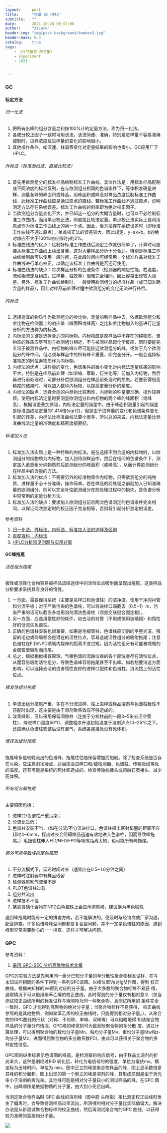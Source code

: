 ```yaml
---
layout:     post
title:      "色谱 GC HPLC"
subtitle:   ""
date:       2021-10-24 09:57:00
author:     "XiLock"
header-img: "img/post-background/bamboo3.jpg"
header-mask: 0.3
catalog:    true
tags:
    - 《斤竹精舍·游艺集》
    - Experiment
    - 2021


---
```


### GC
#### 标定方法
###### 归一化法
1. 把所有出峰的组分含量之和按100%计的定量方法，称为归一化法。
1. 各成分校正因子一致时可用该法，该法简便、准确，特别是进样量不容易准确控制时，进样浓度及进样量的变化的影响很小。
1. 其他操作条件，如流速、柱温等变化对定量结果的影响也很小。GC应用广于HPLC。

###### 外标法（标准曲线法、直接比较法）
1. 首先用欲测组分的标准样品绘制标准工作曲线。具体作法是：用标准样品配制成不同浓度的标准系列，在与欲测组分相同的色谱条件下，等体积准确量进样，测量各峰的峰面积或峰高，用峰面积或峰高对样品浓度绘制标准工作曲线，此标准工作曲线应是通过原点的直线。若标准工作曲线不通过原点，说明测定方法存在系统误差。标准工作曲线的斜率即为绝对校正因子。
1. 当欲测组分含量变化不大，并已知这一组分的大概含量时，也可以不必绘制标准工作曲线，而用单点校正法，即直接比较法定量。单点校正法实际上是利用原点作为标准工作曲线上的另一个点。因此，当方法存在系统误差时（即标准工作曲线不通过原点），单点校正法的误差较大。因此规定，y=ax+b。b的绝对值应不大于100%响应值时y的2%。
1. 标准曲线法的优点：绘制好标准工作曲线后测定工作就很简单了，计算时可直接从标准工作曲线上读出含量，这对大量样品分析十分合适。特别是标准工作曲线绘制后可以使用一段时间，在此段时间内可经常用一个标准样品对标准工作曲线进行单点校正，以确定该标准工作曲线是否还可使用。
1. 标准曲线法的缺点：每次样品分析的色谱条件（检测器的响应性能，柱温度，流动相流速及组成，进样量，柱效等）很难完全相同，因此容易出现较大误差。另外，标准工作曲线绘制时，一般使用欲测组分的标准样品（或已知准确含量的样品），因此对样品前处理过程中欲测组分的变化无法进行补偿。

###### 内标法
1. 选择适宜的物质作为欲测组分的参比物，定量加到样品中去，依据欲测组分和参比物在检测器上的响应值（峰面积或峰高）之比和参比物加入的量进行定量分析的方法称为内标法。
1. 内标法的关键是选择合适的内标物。内标物应是原样品中不存在的纯物质，该物质的性质应尽可能与欲测组分相近，不与被测样品起化学反应，同时要能完全溶于被测样品中。内标物的峰应尽可能接近欲测组分的峰，或位于几个欲测组分的峰中间，但必须与样品中的所有峰不重叠，即完全分开。一般会选择标准物质的同位素物质作为内标物。
1. 内标法的优点：进样量的变化，色谱条件的微小变化对内标法定量结果的影响不大，特别是在样品前处理（如浓缩、萃取，衍生化等）前加入内标物，然后再进行前处理时，可部分补偿欲测组分在样品前处理时的损失。若要获得很高精度的结果时，可以加入数种内标物，以提高定量分析的精度。
1. 内标法的缺点：选择合适的内标物比较困难，内标物的称量要准确，操作较麻烦。使用内标法定量时要测量欲测组分和内标物的两个峰的峰面积（或峰高），根据误差叠加原理，内标法定量的误差中，由于峰面积测量引起的误差是标准曲线法定量的1.414倍(sqrt2)，但是由于进样量的变化和色谱条件变化引起的误差，内标法比标准曲线法要小很多，所以总的来说，内标法定量比标准曲线法定量的准确度和精密度都要好。

###### 标准加入法
1. 标准加入法实质上是一种特殊的内标法，是在选择不到合适的内标物时，以欲测组分的纯物质为内标物，加入到待测样品中，然后在相同的色谱条件下，测定加入欲测组分纯物质前后欲测组分的峰面积（或峰高），从而计算欲测组分在样品中的含量的方法。
1. 标准加入法的优点：不需要另外的标准物质作内标物，只需欲测组分的纯物质，进样量不必十分准确，操作简单。若在样品的前处理之前就加入已知准确量的欲测组分，则可以完全补偿欲测组分在前处理过程中的损失，是色谱分析中较常用的定量分析方法。
1. 标准加入法的缺点：要求加入欲测组分前后两次色谱测定的色谱条件完全相同，以保证两次测定时的校正因子完全相等，否则将引起分析测定的误差。

 参考资料
1. [归一化法、外标法、内标法、标准加入法的选择及区别](http://www.jituotech.com/m/articledetail.asp?id=14)
1. [百度百科：内标法](https://baike.baidu.com/item/%E5%86%85%E6%A0%87%E6%B3%95/2154300)
1. [HPLC分析常见问题与实用对策](http://www.jituotech.com/m/articledetail.asp?id=38)

#### GC峰拖尾
###### 活性组分拖尾
极性或活性化合物容易被样品流经途径中的活性位点吸附而呈现出拖尾，这类样品分析要求系统具有良好的惰性。
1. 一方面，需要保持系统（主要是进样口和色谱柱）的洁净度，使用干净的衬管和分流平板；对于严重污染的色谱柱，可以将进样口端截去（0.5~1）m，污染严重的话可以截去多或用溶剂清洗色谱柱（须是交联键合固定相）。
1. 另一方面，应选用惰性好的耗件，如去活的衬管（不用或慎用玻璃棉）和惰性好的低流失色谱柱。
1. 正确的色谱柱安装也很重要，如果是毛细管柱，色谱柱应切割的平整光洁，残留的毛边或碎屑都会是潜在的活性位点，容易造成活性组分的吸附拖尾；注意色谱柱在FID/NPD喷嘴内探伸的距离不宜过短，因为活性组分有可能被喷嘴的金属管壁吸附而拖尾。
1. 总之，根据相似相容原理，气相色谱的流路仪器的各个部位会存在活性位点，从而容易吸附活性组分，导致色谱峰容易拖尾甚至不出峰。如若想要消这方面影响，可以选择去活的或者惰性良好的进样口配件和色谱柱，消流路上的活性位点。
###### 挥发性组分拖尾
1. 早流出组分拖尾严重，多在不分流进样、柱上进样或样品溶剂与色谱柱极性不匹配时出现，这主要是由于溶剂聚焦效应不够造成的。
1. 改善峰形，可以采用保留间隙柱（连接于分析柱前的一段3~5米去活空管柱）、降进样口温度50°C、调整程序升温初始温度于溶剂沸点10~25°C之下。还应确认色谱柱安装后没有漏气，系统各连接处没有死体积。
###### 低挥发组分拖尾
拖尾峰多是较晚流出的色谱峰，拖尾往往随保留增加而加剧。除了检查系统是否存在污染，应注意消冷凝点，适当提高进样口和/或检测器、色谱柱、传输管线等处的温度。还有可能是系统的死体积造成的。检查传输线接头或熔融石英接头，减少死体积。
###### 所有组分都拖尾
主要原因包括：
1. 进样口/色谱柱严重污染；
1. 分流比过低；
1. 色谱柱安装不当，（如在分流/不分流进样口，色谱柱探出密封垫圈的距离不应超过4~6mm，探出过长会阻碍样品迅速有效地进入色谱柱，因而导致峰拖尾。）毛细管柱伸入FID/NFD/FPD等喷嘴距离太短，也可能所有峰拖尾。
###### 另外可能导致峰拖尾的原因
1. 不分流模式下，延迟时间过长（通常应在0.5~1.0分钟之间）
1. 进样时注射器中有样品残留
1. 检测器尾吹气流量不足
1. PLOT色谱柱过载
1. 组分共流出
1. 进样技术不佳
1. 某些含磷化合物在NPD白色铷珠上会显示拖尾峰，建议换为黑色铷珠

遇到峰拖尾时能有一定的排查方向，若不能解决的，便及时与经销商或厂家沟通，配合排查。许多色谱峰峰型问题都是复合型问题，并不一定是色谱柱的原因，遇到峰型异常需要耐心的一一排查，这样才可解决问题。

### GPC
参考资料：
1. [采用 GPC-SEC 分析高聚物技术文章](/attachment/gpc/agilent_GPC_polymerTech.pdf)


GPC的实验方法是先利用同一组分已知分子量的单分散性聚合物标准试样，在与未知试样相同的条件下得到一系列GPC谱图。以峰位置Ve对lgM作图，得到 校正曲线，根据未知样的Ve得到对应的分子量。由于大多数的聚合物标样不易获 得，通常情况下可以借用聚苯乙烯的校正曲线，此时得到的分子量仅有相对意义（仅当测试校正曲线所用的标准试样与待测物为同一种聚合物，且测试所用的 条件完全一致时，GPC 才能得到高聚物的绝对分子量；当聚合物标样不易获得， 校正曲线参照的是其他物质，例如聚苯乙烯的校正曲线时，只能得到相对分子量。）。从聚合物的GPC曲线的形状（对称、不对称、单峰、双峰等）可以粗略地得 知该聚合物样品的分子量分布情况，GPC峰的峰宽则可大致反映聚合物的多分散 度。通过计算处理，可以得到聚合物的数均分子量Mn、粘均分子量Mv、重均分子量Mw和z-均分子量Mz，进而得到聚合物的多分散系数PDI，由此可以获得关于聚合物的多种定性信息。

GPC图的纵坐标表示色谱图的峰高，是检测器的响应信号，由于样品比溶剂的折光率大，这种差别经过RID 转化后，转化为电信号的的强度，单位为毫伏mv。横坐标为出峰时间，单位为 min。图中正立的峰是聚合物样品的峰，图上显示数值是其峰的积分面积。图上出现的第一个倒立的峰是溶剂的峰，其形成原因是由于折光率小于溶剂的折光率。其他峰可能是相对分子量较小的测试样品的峰。在GPC 图中，出峰顺序是依据物质的分子量，由大到小先后出峰。

当测定聚合物样品时 GPC 曲线的溶剂峰（图中箭 头所指）相比测定校正曲线时发生了偏离时，会导致待测样品过早流出，所测得的相对分子量比实际值偏大。解决办法是从新测试聚合物标样的校正曲线，然后再测试聚合物的GPC 曲线，以获得较为准确的高聚物分子量。


![](/img/wc-tail.GIF)
